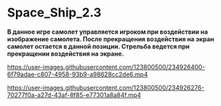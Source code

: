 # Space_Ship_2.3
 
 <b>
В данное игре самолет управляется игроком при воздействии на изображение самолета. После прекращения воздействия на экран самолет остается в данной позиции. Стрельба ведется при прекращении воздействия на экране.
</b>



https://user-images.githubusercontent.com/123800500/234926400-6f79adae-c807-4958-93b9-a98628cc2de6.mp4






https://user-images.githubusercontent.com/123800500/234926276-70277f0a-a27d-43af-8f85-e77301a8a84f.mp4

